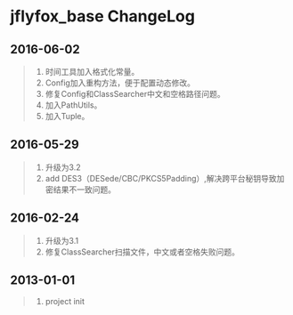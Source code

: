 # jflyfox_base ChangeLog

## 2016-06-02
> 1. 时间工具加入格式化常量。
> 2. Config加入重构方法，便于配置动态修改。
> 3. 修复Config和ClassSearcher中文和空格路径问题。
> 4. 加入PathUtils。
> 4. 加入Tuple。

## 2016-05-29
> 1. 升级为3.2
> 2. add DES3（DESede/CBC/PKCS5Padding）,解决跨平台秘钥导致加密结果不一致问题。

## 2016-02-24 
> 1. 升级为3.1
> 2. 修复ClassSearcher扫描文件，中文或者空格失败问题。

## 2013-01-01
> 1. project init